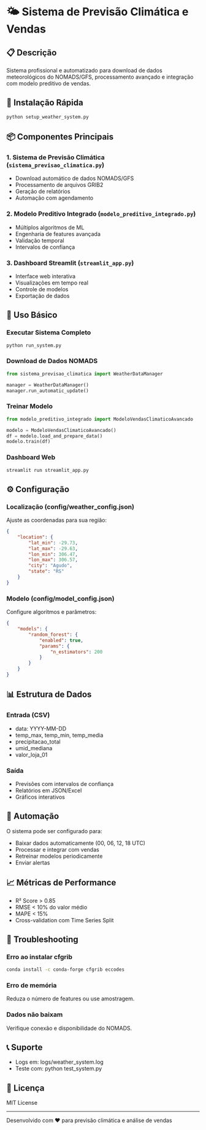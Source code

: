 # 🌤️ Sistema de Previsão Climática e Vendas

## 📋 Descrição
Sistema profissional e automatizado para download de dados meteorológicos do NOMADS/GFS,
processamento avançado e integração com modelo preditivo de vendas.

## 🚀 Instalação Rápida
```bash
python setup_weather_system.py
```

## 📦 Componentes Principais

### 1. Sistema de Previsão Climática (`sistema_previsao_climatica.py`)
- Download automático de dados NOMADS/GFS
- Processamento de arquivos GRIB2
- Geração de relatórios
- Automação com agendamento

### 2. Modelo Preditivo Integrado (`modelo_preditivo_integrado.py`)
- Múltiplos algoritmos de ML
- Engenharia de features avançada
- Validação temporal
- Intervalos de confiança

### 3. Dashboard Streamlit (`streamlit_app.py`)
- Interface web interativa
- Visualizações em tempo real
- Controle de modelos
- Exportação de dados

## 🎯 Uso Básico

### Executar Sistema Completo
```bash
python run_system.py
```

### Download de Dados NOMADS
```python
from sistema_previsao_climatica import WeatherDataManager

manager = WeatherDataManager()
manager.run_automatic_update()
```

### Treinar Modelo
```python
from modelo_preditivo_integrado import ModeloVendasClimaticoAvancado

modelo = ModeloVendasClimaticoAvancado()
df = modelo.load_and_prepare_data()
modelo.train(df)
```

### Dashboard Web
```bash
streamlit run streamlit_app.py
```

## ⚙️ Configuração

### Localização (config/weather_config.json)
Ajuste as coordenadas para sua região:
```json
{
    "location": {
        "lat_min": -29.73,
        "lat_max": -29.63,
        "lon_min": 306.47,
        "lon_max": 306.57,
        "city": "Agudo",
        "state": "RS"
    }
}
```

### Modelo (config/model_config.json)
Configure algoritmos e parâmetros:
```json
{
    "models": {
        "random_forest": {
            "enabled": true,
            "params": {
                "n_estimators": 200
            }
        }
    }
}
```

## 📊 Estrutura de Dados

### Entrada (CSV)
- data: YYYY-MM-DD
- temp_max, temp_min, temp_media
- precipitacao_total
- umid_mediana
- valor_loja_01

### Saída
- Previsões com intervalos de confiança
- Relatórios em JSON/Excel
- Gráficos interativos

## 🔄 Automação

O sistema pode ser configurado para:
- Baixar dados automaticamente (00, 06, 12, 18 UTC)
- Processar e integrar com vendas
- Retreinar modelos periodicamente
- Enviar alertas

## 📈 Métricas de Performance

- R² Score > 0.85
- RMSE < 10% do valor médio
- MAPE < 15%
- Cross-validation com Time Series Split

## 🐛 Troubleshooting

### Erro ao instalar cfgrib
```bash
conda install -c conda-forge cfgrib eccodes
```

### Erro de memória
Reduza o número de features ou use amostragem.

### Dados não baixam
Verifique conexão e disponibilidade do NOMADS.

## 📞 Suporte
- Logs em: logs/weather_system.log
- Teste com: python test_system.py

## 📝 Licença
MIT License

---
Desenvolvido com ❤️ para previsão climática e análise de vendas
